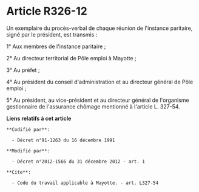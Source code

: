 # Article R326-12

Un exemplaire du procès-verbal de chaque réunion de l'instance paritaire, signé par le président, est transmis : 

1° Aux membres de l'instance paritaire ; 

2° Au directeur territorial de Pôle emploi à Mayotte ; 

3° Au préfet ; 

4° Au président du conseil d'administration et au directeur général de Pôle emploi ; 

5° Au président, au vice-président et au directeur général de l'organisme gestionnaire de l'assurance chômage mentionné à
l'article L. 327-54.

**Liens relatifs à cet article**

	**Codifié par**:

	  - Décret n°91-1263 du 16 décembre 1991

	**Modifié par**:

	  - Décret n°2012-1566 du 31 décembre 2012 - art. 1

	**Cite**:

	  - Code du travail applicable à Mayotte. - art. L327-54

